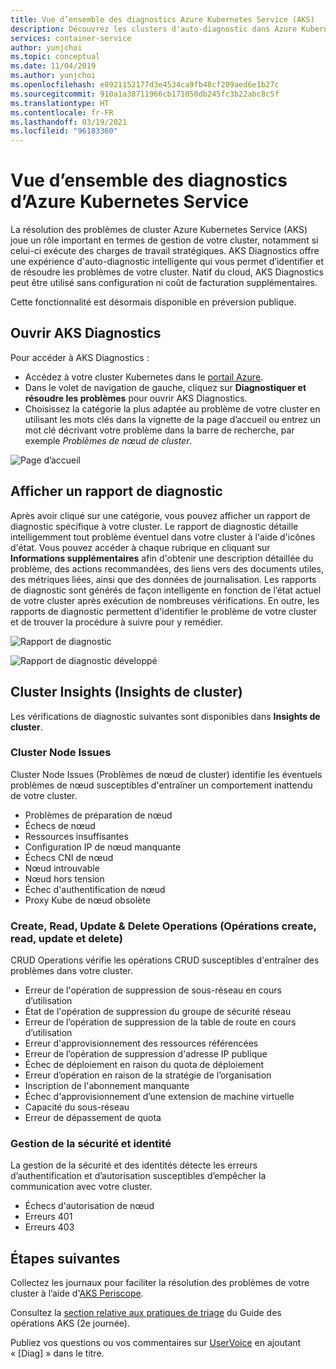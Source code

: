 ```yaml
---
title: Vue d’ensemble des diagnostics Azure Kubernetes Service (AKS)
description: Découvrez les clusters d'auto-diagnostic dans Azure Kubernetes Service.
services: container-service
author: yunjchoi
ms.topic: conceptual
ms.date: 11/04/2019
ms.author: yunjchoi
ms.openlocfilehash: e8921152177d3e4534ca9fb48cf209aed6e1b27c
ms.sourcegitcommit: 910a1a38711966cb171050db245fc3b22abc8c5f
ms.translationtype: HT
ms.contentlocale: fr-FR
ms.lasthandoff: 03/19/2021
ms.locfileid: "96183360"
---
```

# <a name="azure-kubernetes-service-diagnostics-preview-overview"></a>Vue d’ensemble des diagnostics d’Azure Kubernetes Service

La résolution des problèmes de cluster Azure Kubernetes Service (AKS) joue un rôle important en termes de gestion de votre cluster, notamment si celui-ci exécute des charges de travail stratégiques. AKS Diagnostics offre une expérience d'auto-diagnostic intelligente qui vous permet d’identifier et de résoudre les problèmes de votre cluster. Natif du cloud, AKS Diagnostics peut être utilisé sans configuration ni coût de facturation supplémentaires.

Cette fonctionnalité est désormais disponible en préversion publique.

## <a name="open-aks-diagnostics"></a>Ouvrir AKS Diagnostics

Pour accéder à AKS Diagnostics :

- Accédez à votre cluster Kubernetes dans le [portail Azure](https://portal.azure.com).
- Dans le volet de navigation de gauche, cliquez sur **Diagnostiquer et résoudre les problèmes** pour ouvrir AKS Diagnostics.
- Choisissez la catégorie la plus adaptée au problème de votre cluster en utilisant les mots clés dans la vignette de la page d’accueil ou entrez un mot clé décrivant votre problème dans la barre de recherche, par exemple _Problèmes de nœud de cluster_.

![Page d’accueil](./media/concepts-diagnostics/aks-diagnostics-homepage.png)

## <a name="view-a-diagnostic-report"></a>Afficher un rapport de diagnostic

Après avoir cliqué sur une catégorie, vous pouvez afficher un rapport de diagnostic spécifique à votre cluster. Le rapport de diagnostic détaille intelligemment tout problème éventuel dans votre cluster à l'aide d'icônes d'état. Vous pouvez accéder à chaque rubrique en cliquant sur **Informations supplémentaires** afin d'obtenir une description détaillée du problème, des actions recommandées, des liens vers des documents utiles, des métriques liées, ainsi que des données de journalisation. Les rapports de diagnostic sont générés de façon intelligente en fonction de l’état actuel de votre cluster après exécution de nombreuses vérifications. En outre, les rapports de diagnostic permettent d'identifier le problème de votre cluster et de trouver la procédure à suivre pour y remédier.

![Rapport de diagnostic](./media/concepts-diagnostics/diagnostic-report.png)

![Rapport de diagnostic développé](./media/concepts-diagnostics/node-issues.png)

## <a name="cluster-insights"></a>Cluster Insights (Insights de cluster)

Les vérifications de diagnostic suivantes sont disponibles dans **Insights de cluster**.

### <a name="cluster-node-issues"></a>Cluster Node Issues

Cluster Node Issues (Problèmes de nœud de cluster) identifie les éventuels problèmes de nœud susceptibles d'entraîner un comportement inattendu de votre cluster.

- Problèmes de préparation de nœud
- Échecs de nœud
- Ressources insuffisantes
- Configuration IP de nœud manquante
- Échecs CNI de nœud
- Nœud introuvable
- Nœud hors tension
- Échec d'authentification de nœud
- Proxy Kube de nœud obsolète

### <a name="create-read-update--delete-operations"></a>Create, Read, Update & Delete Operations (Opérations create, read, update et delete)

CRUD Operations vérifie les opérations CRUD susceptibles d'entraîner des problèmes dans votre cluster.

- Erreur de l'opération de suppression de sous-réseau en cours d’utilisation
- État de l'opération de suppression du groupe de sécurité réseau
- Erreur de l’opération de suppression de la table de route en cours d’utilisation
- Erreur d'approvisionnement des ressources référencées
- Erreur de l’opération de suppression d'adresse IP publique
- Échec de déploiement en raison du quota de déploiement
- Erreur d’opération en raison de la stratégie de l’organisation
- Inscription de l'abonnement manquante
- Échec d'approvisionnement d’une extension de machine virtuelle
- Capacité du sous-réseau
- Erreur de dépassement de quota

### <a name="identity-and-security-management"></a>Gestion de la sécurité et identité

La gestion de la sécurité et des identités détecte les erreurs d’authentification et d’autorisation susceptibles d’empêcher la communication avec votre cluster.

- Échecs d'autorisation de nœud
- Erreurs 401
- Erreurs 403

## <a name="next-steps"></a>Étapes suivantes

Collectez les journaux pour faciliter la résolution des problèmes de votre cluster à l’aide d'[AKS Periscope](https://aka.ms/aksperiscope).

Consultez la [section relative aux pratiques de triage](/azure/architecture/operator-guides/aks/aks-triage-practices) du Guide des opérations AKS (2e journée).

Publiez vos questions ou vos commentaires sur [UserVoice](https://feedback.azure.com/forums/914020-azure-kubernetes-service-aks) en ajoutant « [Diag] » dans le titre.